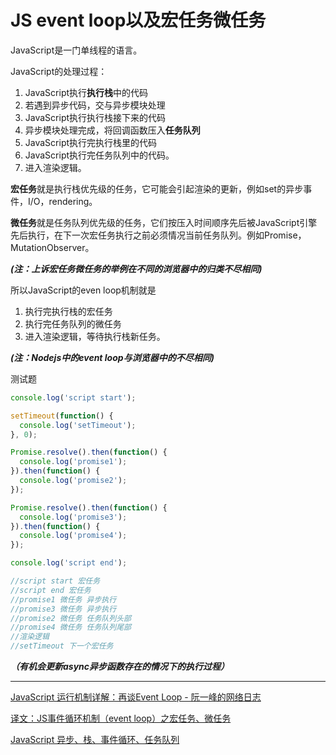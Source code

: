 #  JS event loop以及宏任务微任务

JavaScript是一门单线程的语言。

JavaScript的处理过程：

1. JavaScript执行**执行栈**中的代码
2. 若遇到异步代码，交与异步模块处理
3. JavaScript执行执行栈接下来的代码
4. 异步模块处理完成，将回调函数压入**任务队列**
5. JavaScript执行完执行栈里的代码
6. JavaScript执行完任务队列中的代码。
7. 进入渲染逻辑。



**宏任务**就是执行栈优先级的任务，它可能会引起渲染的更新，例如set的异步事件，I/O，rendering。

**微任务**就是任务队列优先级的任务，它们按压入时间顺序先后被JavaScript引擎先后执行，在下一次宏任务执行之前必须情况当前任务队列。例如Promise，MutationObserver。

***(注：上诉宏任务微任务的举例在不同的浏览器中的归类不尽相同)***



所以JavaScript的even loop机制就是

1. 执行完执行栈的宏任务
2. 执行完任务队列的微任务
3. 进入渲染逻辑，等待执行栈新任务。

***(注：Nodejs中的event loop与浏览器中的不尽相同)***



测试题

```js
console.log('script start');

setTimeout(function() {
  console.log('setTimeout');
}, 0);

Promise.resolve().then(function() {
  console.log('promise1');
}).then(function() {
  console.log('promise2');
});

Promise.resolve().then(function() {
  console.log('promise3');
}).then(function() {
  console.log('promise4');
});

console.log('script end');
```

  

  

  

  

```js
//script start 宏任务
//script end 宏任务
//promise1 微任务 异步执行
//promise3 微任务 异步执行
//promise2 微任务 任务队列头部
//promise4 微任务 任务队列尾部
//渲染逻辑
//setTimeout 下一个宏任务
```



***（有机会更新async异步函数存在的情况下的执行过程）***

--- 

[JavaScript 运行机制详解：再谈Event Loop - 阮一峰的网络日志](http://www.ruanyifeng.com/blog/2014/10/event-loop.html)

[译文：JS事件循环机制（event loop）之宏任务、微任务](https://segmentfault.com/a/1190000014940904)

[JavaScript 异步、栈、事件循环、任务队列](https://segmentfault.com/a/1190000011198232)

